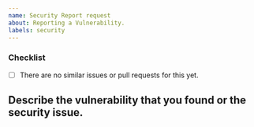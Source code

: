 ```yaml
---
name: Security Report request
about: Reporting a Vulnerability.
labels: security
---
```


### Checklist

<!-- Please make sure you check all these items before submitting your vulnerability request. -->

- [ ] There are no similar issues or pull requests for this yet.

## Describe the vulnerability that you found or the security issue.

<!-- A clear and concise description of what the vulnerability is. -->
